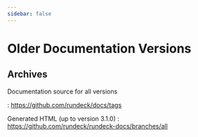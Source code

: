 ```yaml
---
sidebar: false
---
```


# Older Documentation Versions

<DocVersions/>

## Archives

Documentation source for all versions

:   <https://github.com/rundeck/docs/tags>

Generated HTML (up to version 3.1.0)
:    <https://github.com/rundeck/rundeck-docs/branches/all>
